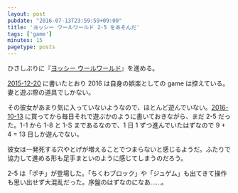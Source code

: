 ```yaml
---
layout: post
pubdate: "2016-07-13T23:59:59+09:00"
title: 'ヨッシー ウールワールド 2-5 をあそんだ'
tags: ['game']
minutes: 15
pagetype: posts
---
```

ひさしぶりに『[ヨッシー ウールワールド](https://www.nintendo.co.jp/wiiu/aycj/)』を進める。

[2015-12-20][] に書いたとおり 2016 は自身の娯楽としての game は控えている。妻と遊ぶ際の道具でしかない。

その彼女があまり気に入っていないようなので、ほとんど遊んでいない。[2016-10-13][] に買ってから毎日それで遊ぶかのように書いておきながら、まだ 2-5 だった。1-1 から 1-8 と 1-S まであるなので、1 日 1 ずつ進んでいたはずなので 9 + 4 = 13 日しか遊んでない。

彼女は一発死する穴やとげが増えることでつまらないと感じるようだ。ふたりで協力して進める形も足手まといのように感じてしまうのだろう。

2-5 は「ポチ」が登場した。「ちくわブロック」や「ジュゲム」も出てきて操作も思い出せず大混乱だった。序盤のはずなのになあ……。

[2015-12-20]: http://blog.bouzuya.net/2015/12/20/
[2016-10-13]: http://blog.bouzuya.net/2016/10/13/
